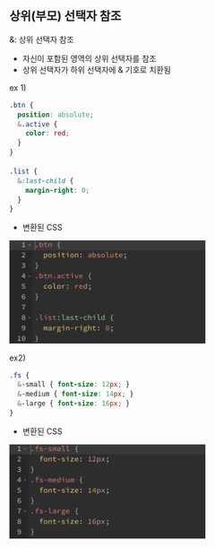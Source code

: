 ## 상위(부모) 선택자 참조

&: 상위 선택자 참조

- 자신이 포함된 영역의 상위 선택자를 참조
- 상위 선택자가 하위 선택자에 & 기호로 치환됨

ex 1)

```scss
.btn {
  position: absolute;
  &.active {
    color: red;
  }
}

.list {
  &:last-child {
    margin-right: 0;
  }
}
```

- 변환된 CSS

<img src="./images/1-6.png" width="350px" />

ex2)

```scss
.fs {
  &-small { font-size: 12px; }
  &-medium { font-size: 14px; }
  &-large { font-size: 16px; }
}
```

- 변환된 CSS

<img src="./images/1-7.png" width="350px" />
